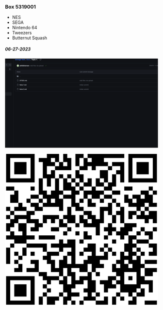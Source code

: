 ### Box 5319001

- NES
- SEGA
- Nintendo 64
- Tweezers
- Butternut Squash

##### 06-27-2023

![5319001-1.png](Photos/5319001-1.png)

![5319001.svg](Labels/5319001.svg)